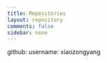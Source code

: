 ```yaml
---
title: Repositories
layout: repository
comments: false
sidebar: none
---
```

github:
    username: xiaozongyang
